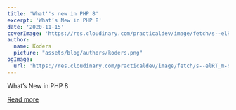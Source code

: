 ```yaml
---
title: 'What''s new in PHP 8'
excerpt: 'What’s New in PHP 8'
date: '2020-11-15'
coverImage: 'https://res.cloudinary.com/practicaldev/image/fetch/s--elRT_m-x--/c_imagga_scale,f_auto,fl_progressive,h_420,q_auto,w_1000/https://dev-to-uploads.s3.amazonaws.com/i/d65mqttdwwyek6hyw3uv.jpg'
author:
  name: Koders
  picture: "assets/blog/authors/koders.png"
ogImage:
  url: 'https://res.cloudinary.com/practicaldev/image/fetch/s--elRT_m-x--/c_imagga_scale,f_auto,fl_progressive,h_420,q_auto,w_1000/https://dev-to-uploads.s3.amazonaws.com/i/d65mqttdwwyek6hyw3uv.jpg'
---
```


What’s New in PHP 8

[Read more](https://dev.to/sesha/what-s-new-in-php-8-2ono)
